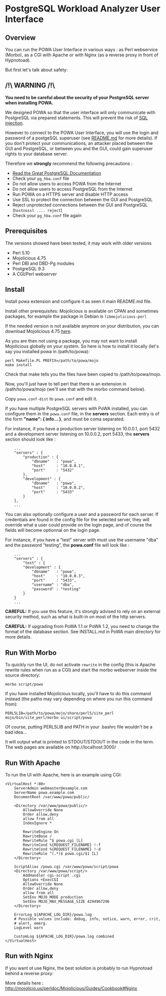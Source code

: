 PostgreSQL Workload Analyzer User Interface
============================================

Overview
--------

You can run the POWA User Interface in various ways : as Perl webservice (Morbo), as a CGI with Apache or with Nginx (as a reverse proxy in front of Hypnotoad).

But first let's talk about safety:

/!\ WARNING /!\
-------------------------

__You need to be careful about the security of your PostgreSQL server when installing POWA.__

We designed POWA so that the user interface will only communicate with PostgreSQL via prepared statements. This will prevent the risk of [SQL injection](http://xkcd.com/327/).

However to connect to the POWA User Interface, you will use the login and password of a postgeSQL superuser (see [README.md](https://github.com/dalibo/powa/blob/master/README.md) for more details). If you don't protect your communications, an attacker placed between the GUI and PostgreSQL, or between you and the GUI, could gain superuser rights to your database server.

Therefore we **strongly** recommend the following precautions :

* [Read the Great PostgreSQL Documentation](http://www.postgresql.org/docs/current/static/auth-pg-hba-conf.html)
* Check your ``pg_hba.conf`` file
* Do not allow users to access POWA from the Internet
* Do not allow users to access PostgreSQL from the Internet
* Run POWA on a HTTPS server and disable HTTP access
* Use SSL to protect the connection between the GUI and PostgreSQL
* Reject unprotected connections between the GUI and PostgreSQL (``hostnossl .... reject``)
* Check your ``pg_hba.conf`` file again


Prerequisites
-------------

The versions showed have been tested, it may work with older versions

* Perl 5.10
* Mojolicious 4.75
* Perl DBI and DBD-Pg modules
* PostgreSQL 9.3
* A CGI/Perl webserver

Install
-------

Install powa extension and configure it as seen it main README.md file.


Install other prerequisites: Mojolicious is available on CPAN and
sometimes packages, for example the package in Debian is
`libmojolicious-perl`

If the needed version is not available anymore on your distribution, you can
download Mojolicious 4.75 [here](http://backpan.perl.org/authors/id/S/SR/SRI/Mojolicious-4.75.tar.gz).

As you are then not using a package, you may not want to install Mojolicious globally on your system. So here is how to install it locally (let's say you installed powa in /path/to/powa):

    perl Makefile.PL PREFIX=/path/to/powa/mojo
    make install

Check that make tells you the files have been copied to /path/to/powa/mojo.

Now, you'll just have to tell perl that there is an extension in /path/to/powa/mojo (we'll see that with the morbo command below).

Copy `powa.conf-dist` to `powa.conf` and edit it.

If you have multiple PostgreSQL servers with PoWA installed, you can configure them in the `powa.conf` file, in the **servers** section. Each entry is of the form **"name": { info... }**, and must be coma separated.

For instance, if you have a production server listening on 10.0.0.1, port 5432 and a development server listening on 10.0.0.2, port 5433, the **servers** section should look like :
```
    ...
    "servers" : {
        "production" : {
            "dbname"   : "powa",
            "host"     : "10.0.0.1",
            "port"     : "5432"
        },
        "development" : {
            "dbname"   : "powa",
            "host"     : "10.0.0.2",
            "port"     : "5433"
        }
    },
    ...
```

You can also optionally configure a user and a password for each server. If
credentials are found in the config file for the selected server, they will
override what a user could provide on the login page, and of course the fields
will become optionnal on the login page.

For instance, if you have a "test" server with must use the username "dba" and
the password "testing", the **powa.conf** file will look like :

```
    ...
    "servers" : {
        "test" : {
        "development" : {
            "dbname"   : "powa",
            "host"     : "10.0.0.3",
            "port"     : "5433",
            "username" : "dba",
            "password" : "testing"
        }
    }
    ...
```

**CAREFUL:** If you use this feature, it's strongly advised to rely on an external security
method, such as what is built-in on most of the http servers.

**CAREFUL:** If upgrading from PoWA 1.1 or PoWA 1.2, you need to change the format of the
database section. See INSTALL.md in PoWA main directory for more details.

Run With Morbo
-------------------

To quickly run the UI, do not activate `rewrite` in the config (this
is Apache rewrite rules when run as a CGI) and start the morbo
webserver inside the source directory:

    morbo script/powa

If you have installed Mojolicious locally, you'll have to do this command instead (the paths may vary depending on where you run this command from):

    PERL5LIB=/path/to/powa/mojo/share/perl5/site_perl mojo/bin/site_perl/morbo ui/script/powa

Of course, putting PERL5LIB and PATH in your .bashrc file wouldn't be a bad idea...

It will output what is printed to STDOUT/STDOUT in the code in the
term. The web pages are available on http://localhost:3000/

Run With Apache
-------------------------------

To run the UI with Apache, here is an example using CGI:

    <VirtualHost *:80>
        ServerAdmin webmaster@example.com
        ServerName powa.example.com
        DocumentRoot /var/www/powa/public/

        <Directory /var/www/powa/public/>
            AllowOverride None
            Order allow,deny
            allow from all
            IndexIgnore *

            RewriteEngine On
            RewriteBase /
            RewriteRule ^$ powa.cgi [L]
            RewriteCond %{REQUEST_FILENAME} !-f
            RewriteCond %{REQUEST_FILENAME} !-d
            RewriteRule ^(.*)$ powa.cgi/$1 [L]
        </Directory>

        ScriptAlias /powa.cgi /var/www/powa/script/powa
        <Directory /var/www/powa/script/>
            AddHandler cgi-script .cgi
            Options +ExecCGI
            AllowOverride None
            Order allow,deny
            allow from all
            SetEnv MOJO_MODE production
            SetEnv MOJO_MAX_MESSAGE_SIZE 4294967296
        </Directory>

        ErrorLog ${APACHE_LOG_DIR}/powa.log
        # Possible values include: debug, info, notice, warn, error, crit,
        # alert, emerg.
        LogLevel warn

        CustomLog ${APACHE_LOG_DIR}/powa.log combined
    </VirtualHost>

Run with Nginx
-------------------

If you want ot use Nginx, the best solution is probably to run Hypnotoad behind a reverse proxy:

More details here : http://mojolicio.us/perldoc/Mojolicious/Guides/Cookbook#Nginx
